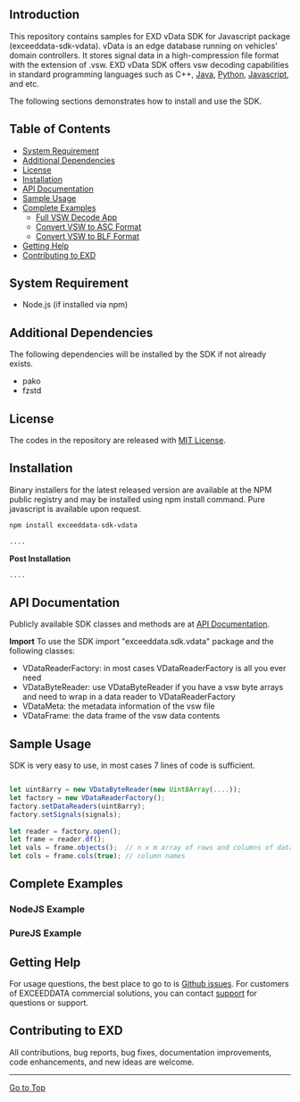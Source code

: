 ## Introduction
This repository contains samples for EXD vData SDK for Javascript package (exceeddata-sdk-vdata).  vData is an edge database running on vehicles' domain controllers.  It stores signal data in a high-compression file format with the extension of .vsw.  EXD vData SDK offers vsw decoding capabilities in standard programming languages such as C++, [Java](https://github.com/exceeddata/sdk-vdata-java), [Python](https://github.com/exceeddata/sdk-vdata-python), [Javascript](https://github.com/exceeddata/sdk-vdata-javascript), and etc.  

The following sections demonstrates how to install and use the SDK.

## Table of Contents
- [System Requirement](#system-requirement)
- [Additional Dependencies](#additional-dependencies)
- [License](#license)
- [Installation](#installation)
- [API Documentation](#api-documentation)
- [Sample Usage](#sample-usage)
- [Complete Examples](#complete-examples)
  - [Full VSW Decode App](#full-vsw-decode-app)
  - [Convert VSW to ASC Format](#convert-vsw-to-asc-format)
  - [Convert VSW to BLF Format](#convert-vsw-to-blf-format)
- [Getting Help](#getting-help)
- [Contributing to EXD](#contributing-to-exd)

## System Requirement
* Node.js (if installed via npm)

## Additional Dependencies
The following dependencies will be installed by the SDK if not already exists.
* pako
* fzstd

## License
The codes in the repository are released with [MIT License](LICENSE).

## Installation
Binary installers for the latest released version are available at the NPM public registry and may be installed using npm install command.  Pure javascript is available upon request.

```sh
npm install exceeddata-sdk-vdata 

....

```

**Post Installation**

```sh
....

```

## API Documentation
Publicly available SDK classes and methods are at [API Documentation](https://htmlpreview.github.io/?https://github.com/exceeddata/sdk-vdata-javascript/blob/main/doc/index.html).

**Import**
To use the SDK import "exceeddata.sdk.vdata" package and the following classes:
* VDataReaderFactory: in most cases VDataReaderFactory is all you ever need
* VDataByteReader: use VDataByteReader if you have a vsw byte arrays and need to wrap in a data reader to VDataReaderFactory
* VDataMeta: the metadata information of the vsw file
* VDataFrame: the data frame of the vsw data contents

## Sample Usage
SDK is very easy to use, in most cases 7 lines of code is sufficient.

```js

let uint8arry = new VDataByteReader(new Uint8Array(....));
let factory = new VDataReaderFactory();
factory.setDataReaders(uint8arry);
factory.setSignals(signals);
        
let reader = factory.open();
let frame = reader.df();
let vals = frame.objects();  // n x m array of rows and columns of data
let cols = frame.cols(true); // column names

```


## Complete Examples
### NodeJS Example


### PureJS Example


## Getting Help
For usage questions, the best place to go to is [Github issues](https://github.com/exceeddata/sdk-vdata-javascript/issues). For customers of EXCEEDDATA commercial solutions, you can contact [support](mailto:support@smartsct.com) for questions or support.

## Contributing to EXD
All contributions, bug reports, bug fixes, documentation improvements, code enhancements, and new ideas are welcome.

<hr>

[Go to Top](#table-of-contents)
